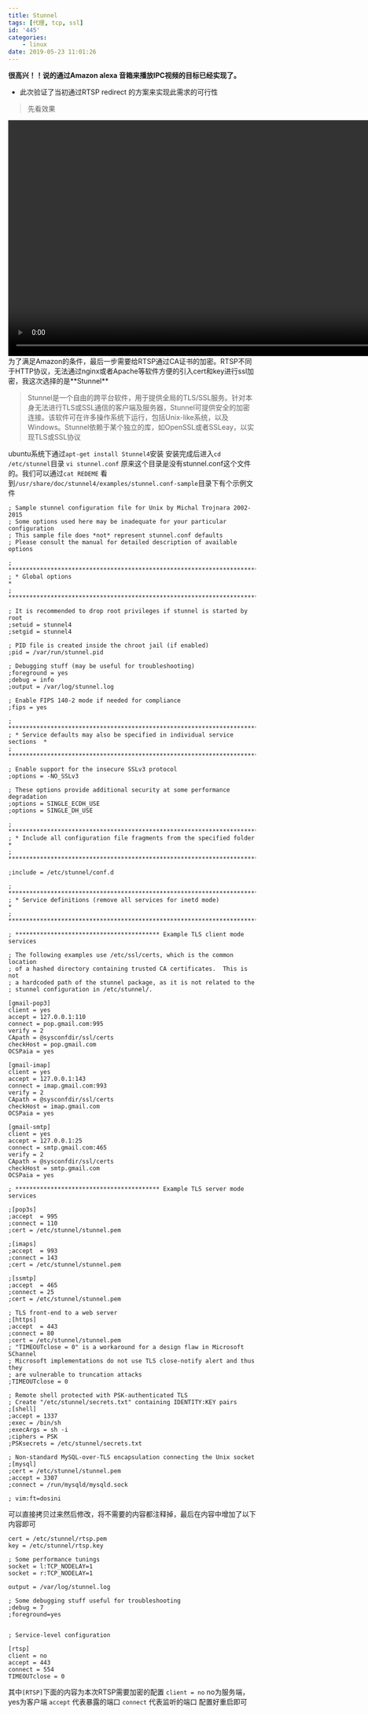 ```yaml
---
title: Stunnel
tags: [代理, tcp, ssl]
id: '445'
categories:
    - linux
date: 2019-05-23 11:01:26
---
```


**很高兴！！说的通过Amazon alexa 音箱来播放IPC视频的目标已经实现了。**

*   此次验证了当初通过RTSP redirect 的方案来实现此需求的可行性

> 先看效果

<video type='video/mp4' controls='controls'  width='880' height='480'>
	<source src="/video/Stunnel.mp4">
</video>
 为了满足Amazon的条件，最后一步需要给RTSP通过CA证书的加密。RTSP不同于HTTP协议，无法通过nginx或者Apache等软件方便的引入cert和key进行ssl加密，我这次选择的是**Stunnel**

> Stunnel是一个自由的跨平台软件，用于提供全局的TLS/SSL服务。针对本身无法进行TLS或SSL通信的客户端及服务器，Stunnel可提供安全的加密连接。该软件可在许多操作系统下运行，包括Unix-like系统，以及Windows。Stunnel依赖于某个独立的库，如OpenSSL或者SSLeay，以实现TLS或SSL协议

ubuntu系统下通过`apt-get install Stunnel4`安装 安装完成后进入`cd /etc/stunnel`目录 `vi stunnel.conf` 原来这个目录是没有stunnel.conf这个文件的。我们可以通过`cat REDEME` 看到`/usr/share/doc/stunnel4/examples/stunnel.conf-sample`目录下有个示例文件

```shell
; Sample stunnel configuration file for Unix by Michal Trojnara 2002-2015
; Some options used here may be inadequate for your particular configuration
; This sample file does *not* represent stunnel.conf defaults
; Please consult the manual for detailed description of available options

; **************************************************************************
; * Global options                                                         *
; **************************************************************************

; It is recommended to drop root privileges if stunnel is started by root
;setuid = stunnel4
;setgid = stunnel4

; PID file is created inside the chroot jail (if enabled)
;pid = /var/run/stunnel.pid

; Debugging stuff (may be useful for troubleshooting)
;foreground = yes
;debug = info
;output = /var/log/stunnel.log

; Enable FIPS 140-2 mode if needed for compliance
;fips = yes

; **************************************************************************
; * Service defaults may also be specified in individual service sections  *
; **************************************************************************

; Enable support for the insecure SSLv3 protocol
;options = -NO_SSLv3

; These options provide additional security at some performance degradation
;options = SINGLE_ECDH_USE
;options = SINGLE_DH_USE

; **************************************************************************
; * Include all configuration file fragments from the specified folder     *
; **************************************************************************

;include = /etc/stunnel/conf.d

; **************************************************************************
; * Service definitions (remove all services for inetd mode)               *
; **************************************************************************

; ***************************************** Example TLS client mode services

; The following examples use /etc/ssl/certs, which is the common location
; of a hashed directory containing trusted CA certificates.  This is not
; a hardcoded path of the stunnel package, as it is not related to the
; stunnel configuration in /etc/stunnel/.

[gmail-pop3]
client = yes
accept = 127.0.0.1:110
connect = pop.gmail.com:995
verify = 2
CApath = @sysconfdir/ssl/certs
checkHost = pop.gmail.com
OCSPaia = yes

[gmail-imap]
client = yes
accept = 127.0.0.1:143
connect = imap.gmail.com:993
verify = 2
CApath = @sysconfdir/ssl/certs
checkHost = imap.gmail.com
OCSPaia = yes

[gmail-smtp]
client = yes
accept = 127.0.0.1:25
connect = smtp.gmail.com:465
verify = 2
CApath = @sysconfdir/ssl/certs
checkHost = smtp.gmail.com
OCSPaia = yes

; ***************************************** Example TLS server mode services

;[pop3s]
;accept  = 995
;connect = 110
;cert = /etc/stunnel/stunnel.pem

;[imaps]
;accept  = 993
;connect = 143
;cert = /etc/stunnel/stunnel.pem

;[ssmtp]
;accept  = 465
;connect = 25
;cert = /etc/stunnel/stunnel.pem

; TLS front-end to a web server
;[https]
;accept  = 443
;connect = 80
;cert = /etc/stunnel/stunnel.pem
; "TIMEOUTclose = 0" is a workaround for a design flaw in Microsoft SChannel
; Microsoft implementations do not use TLS close-notify alert and thus they
; are vulnerable to truncation attacks
;TIMEOUTclose = 0

; Remote shell protected with PSK-authenticated TLS
; Create "/etc/stunnel/secrets.txt" containing IDENTITY:KEY pairs
;[shell]
;accept = 1337
;exec = /bin/sh
;execArgs = sh -i
;ciphers = PSK
;PSKsecrets = /etc/stunnel/secrets.txt

; Non-standard MySQL-over-TLS encapsulation connecting the Unix socket
;[mysql]
;cert = /etc/stunnel/stunnel.pem
;accept = 3307
;connect = /run/mysqld/mysqld.sock

; vim:ft=dosini
```

可以直接拷贝过来然后修改，将不需要的内容都注释掉，最后在内容中增加了以下内容即可

```shell
cert = /etc/stunnel/rtsp.pem
key = /etc/stunnel/rtsp.key

; Some performance tunings
socket = l:TCP_NODELAY=1
socket = r:TCP_NODELAY=1

output = /var/log/stunnel.log

; Some debugging stuff useful for troubleshooting
;debug = 7
;foreground=yes


; Service-level configuration

[rtsp]
client = no
accept = 443
connect = 554 
TIMEOUTclose = 0
```

其中`[RTSP]`下面的内容为本次RTSP需要加密的配置 `client = no` no为服务端，yes为客户端 `accept` 代表暴露的端口 `connect` 代表监听的端口 配置好重启即可